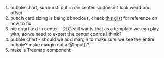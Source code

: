1)  bubble chart, sunburst: put in div center so doesn't look weird and offset
2)  punch card sizing is being obnoxious, check [this gist](https://gist.github.com/kaezarrex/10122633) for reference on how to fix
3)  pie chart text in center - DLG still wants that as a template we can play with, so we need to export the center coords I think? 
4)  bubble chart - should we add margin to make sure we see the entire bubble? make margin not a @Input()? 
5)  make a Treemap component 
